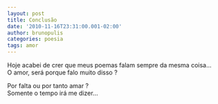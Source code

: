 ```yaml
---
layout: post
title: Conclusão
date: '2010-11-16T23:31:00.001-02:00'
author: brunopulis
categories: poesia
tags: amor
---
```


Hoje acabei de crer que meus poemas falam sempre da mesma coisa... <br />
O amor, será porque falo muito disso ? <br />

Por falta ou por tanto amar ? <br />
Somente o tempo irá me dizer...<br />
